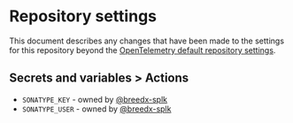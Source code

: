 # Repository settings

This document describes any changes that have been made to the
settings for this repository beyond the [OpenTelemetry default repository
settings](https://github.com/open-telemetry/community/blob/main/docs/how-to-configure-new-repository.md#repository-settings).

## Secrets and variables > Actions

* `SONATYPE_KEY` - owned by [@breedx-splk](https://github.com/breedx-splk)
* `SONATYPE_USER` - owned by [@breedx-splk](https://github.com/breedx-splk)